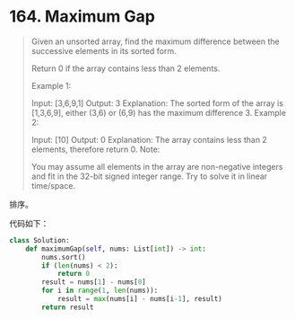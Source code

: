 # 164. Maximum Gap

> Given an unsorted array, find the maximum difference between the successive elements in its sorted form.
>
> Return 0 if the array contains less than 2 elements.
>
> Example 1:
>
> Input: [3,6,9,1]
> Output: 3
> Explanation: The sorted form of the array is [1,3,6,9], either
>              (3,6) or (6,9) has the maximum difference 3.
> Example 2:
>
> Input: [10]
> Output: 0
> Explanation: The array contains less than 2 elements, therefore return 0.
> Note:
>
> You may assume all elements in the array are non-negative integers and fit in the 32-bit signed integer range.
> Try to solve it in linear time/space.

排序。

代码如下：

```python
class Solution:
    def maximumGap(self, nums: List[int]) -> int:
        nums.sort()
        if (len(nums) < 2):
            return 0
        result = nums[1] - nums[0]
        for i in range(1, len(nums)):
            result = max(nums[i] - nums[i-1], result)
        return result
```

